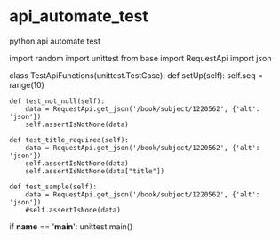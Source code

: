 api_automate_test
=================

python api automate test



import random
import unittest
from base import RequestApi
import json

class TestApiFunctions(unittest.TestCase):
    def setUp(self):
        self.seq = range(10)

    def test_not_null(self):
        data = RequestApi.get_json('/book/subject/1220562', {'alt': 'json'})
        self.assertIsNotNone(data)

    def test_title_required(self):
        data = RequestApi.get_json('/book/subject/1220562', {'alt': 'json'})
        self.assertIsNotNone(data)
        self.assertIsNotNone(data["title"])

    def test_sample(self):
        data = RequestApi.get_json('/book/subject/1220562', {'alt': 'json'})
        #self.assertIsNone(data)


if __name__ == '__main__':
    unittest.main()
